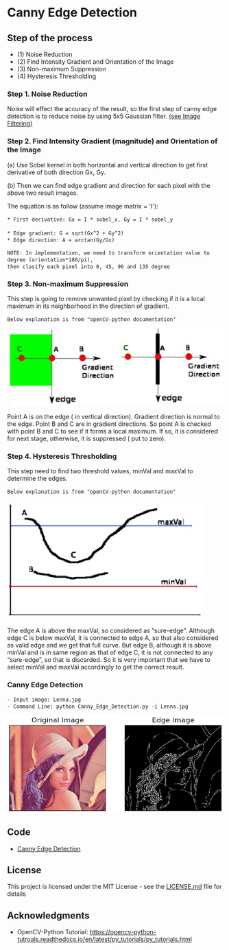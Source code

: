 # Canny Edge Detection

## Step of the process
- (1) Noise Reduction
- (2) Find Intensity Gradient and Orientation of the Image
- (3) Non-maximum Suppression
- (4) Hysteresis Thresholding

### Step 1. Noise Reduction
Noise will effect the accuracy of the result, so the first step of canny edge detection is to reduce noise by using 5x5 Gaussian filter. [(see Image Filtering)](https://github.com/Hank-Tsou/Computer-Vision-OpenCV-Python/tree/master/tutorials/Image_Processing/4_Image_Filtering)

### Step 2. Find Intensity Gradient (magnitude) and Orientation of the Image
(a) Use Sobel kernel in both horizontal and vertical direction to get first derivative of both direction Gx, Gy. 

(b) Then we can find edge gradient and direction for each pixel with the above two result images.

The equation is as follow (assume image matrix = 'I'):
```
* First derivative: Gx = I * sobel_x, Gy = I * sobel_y

* Edge gradient: G = sqrt(Gx^2 + Gy^2)
* Edge direction: A = arctan(Gy/Gx)
```
```
NOTE: In implementation, we need to transform orientation value to degree (orientation*180/pi), 
then clasify each pixel into 0, 45, 90 and 135 degree
```

### Step 3. Non-maximum Suppression
This step is going to remove unwanted pixel by checking if it is a local maximum in its neighborhood in the direction of gradient.

```
Below explanation is from "openCV-python documentation"
```
![](README_IMG/suppression.png)

Point A is on the edge ( in vertical direction). Gradient direction is normal to the edge. Point B and C are in gradient directions. So point A is checked with point B and C to see if it forms a local maximum. If so, it is considered for next stage, otherwise, it is suppressed ( put to zero).

### Step 4. Hysteresis Thresholding
This step need to find two threshold values, minVal and maxVal to determine the edges.

```
Below explanation is from "openCV-python documentation"
```
![](README_IMG/thresh.png)

The edge A is above the maxVal, so considered as “sure-edge”. Although edge C is below maxVal, it is connected to edge A, so that also considered as valid edge and we get that full curve. But edge B, although it is above minVal and is in same region as that of edge C, it is not connected to any “sure-edge”, so that is discarded. So it is very important that we have to select minVal and maxVal accordingly to get the correct result.



### Canny Edge Detection

```
- Input image: Lenna.jpg
- Command Line: python Canny_Edge_Detection.py -i Lenna.jpg
```

![](README_IMG/canny_edge.png)

## Code
- [Canny Edge Detection](https://github.com/Hank-Tsou/Computer-Vision-OpenCV-Python/tree/master/tutorials/Image_Processing/6_Canny_Edge_Detection)

## License

This project is licensed under the MIT License - see the [LICENSE.md](LICENSE.md) file for details

## Acknowledgments

* OpenCV-Python Tutorial: https://opencv-python-tutroals.readthedocs.io/en/latest/py_tutorials/py_tutorials.html

